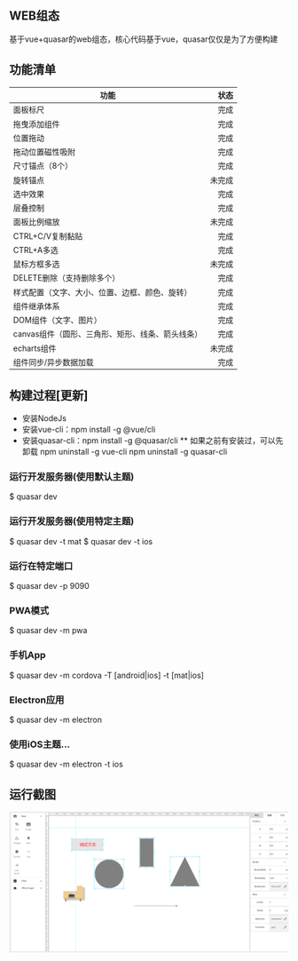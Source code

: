 ## WEB组态
基于vue+quasar的web组态，核心代码基于vue，quasar仅仅是为了方便构建

## 功能清单
| 功能 | 状态 | 
| -  | -: | 
| 面板标尺 | 完成 |
| 拖曳添加组件 | 完成 |
| 位置拖动 | 完成 |
| 拖动位置磁性吸附 | 完成 |
| 尺寸锚点（8个） | 完成 |
| 旋转锚点 | 未完成 |
| 选中效果 | 完成 |
| 层叠控制 | 完成 |
| 面板比例缩放 | 未完成 |
| CTRL+C/V复制黏贴 | 完成 |
| CTRL+A多选 | 完成 |
| 鼠标方框多选 | 未完成 |
| DELETE删除（支持删除多个） | 完成 |
| 样式配置（文字、大小、位置、边框、颜色、旋转） | 完成 |
| 组件继承体系 | 完成 |
| DOM组件（文字、图片） | 完成 |
| canvas组件（圆形、三角形、矩形、线条、箭头线条） | 完成 |
| echarts组件 | 未完成 |
| 组件同步/异步数据加载 | 完成 |


## 构建过程[更新]
- 安装NodeJs
- 安装vue-cli：npm install -g @vue/cli
- 安装quasar-cli：npm install -g @quasar/cli
** 如果之前有安装过，可以先卸载
npm uninstall -g vue-cli
npm uninstall -g quasar-cli

### 运行开发服务器(使用默认主题)
$ quasar dev
### 运行开发服务器(使用特定主题)
$ quasar dev -t mat
$ quasar dev -t ios
### 运行在特定端口
$ quasar dev -p 9090
### PWA模式
$ quasar dev -m pwa
### 手机App
$ quasar dev -m cordova -T [android|ios] -t [mat|ios]
### Electron应用
$ quasar dev -m electron
### 使用iOS主题...
$ quasar dev -m electron -t ios

## 运行截图
![avatar](./shot.png)
